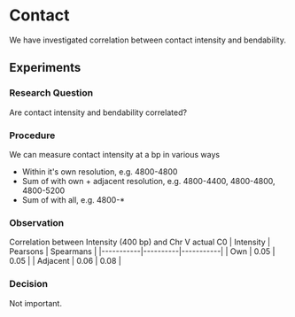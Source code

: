 # Contact

We have investigated correlation between contact intensity and bendability.

## Experiments

### Research Question
Are contact intensity and bendability correlated?

### Procedure
We can measure contact intensity at a bp in various ways

- Within it's own resolution, e.g. 4800-4800
- Sum of with own + adjacent resolution, e.g. 4800-4400, 4800-4800, 4800-5200
- Sum of with all, e.g. 4800-\*

### Observation

Correlation between Intensity (400 bp) and Chr V actual C0 
| Intensity | Pearsons | Spearmans |
|-----------|----------|-----------|
| Own | 0.05 | 0.05 |
| Adjacent | 0.06 | 0.08 |

### Decision 

Not important.